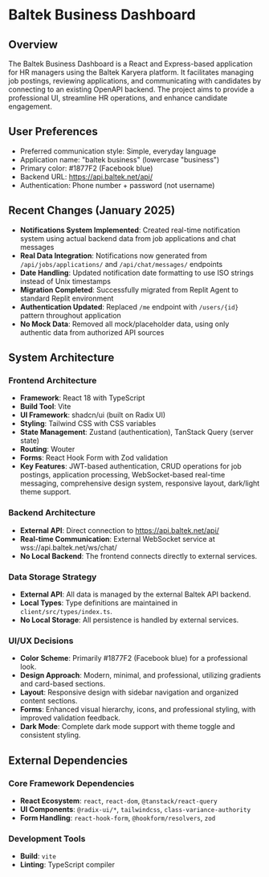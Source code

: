 # Baltek Business Dashboard

## Overview
The Baltek Business Dashboard is a React and Express-based application for HR managers using the Baltek Karyera platform. It facilitates managing job postings, reviewing applications, and communicating with candidates by connecting to an existing OpenAPI backend. The project aims to provide a professional UI, streamline HR operations, and enhance candidate engagement.

## User Preferences
- Preferred communication style: Simple, everyday language
- Application name: "baltek business" (lowercase "business")
- Primary color: #1877F2 (Facebook blue)
- Backend URL: https://api.baltek.net/api/
- Authentication: Phone number + password (not username)

## Recent Changes (January 2025)
- **Notifications System Implemented**: Created real-time notification system using actual backend data from job applications and chat messages
- **Real Data Integration**: Notifications now generated from `/api/jobs/applications/` and `/api/chat/messages/` endpoints
- **Date Handling**: Updated notification date formatting to use ISO strings instead of Unix timestamps
- **Migration Completed**: Successfully migrated from Replit Agent to standard Replit environment
- **Authentication Updated**: Replaced `/me` endpoint with `/users/{id}` pattern throughout application
- **No Mock Data**: Removed all mock/placeholder data, using only authentic data from authorized API sources

## System Architecture

### Frontend Architecture
- **Framework**: React 18 with TypeScript
- **Build Tool**: Vite
- **UI Framework**: shadcn/ui (built on Radix UI)
- **Styling**: Tailwind CSS with CSS variables
- **State Management**: Zustand (authentication), TanStack Query (server state)
- **Routing**: Wouter
- **Forms**: React Hook Form with Zod validation
- **Key Features**: JWT-based authentication, CRUD operations for job postings, application processing, WebSocket-based real-time messaging, comprehensive design system, responsive layout, dark/light theme support.

### Backend Architecture
- **External API**: Direct connection to https://api.baltek.net/api/
- **Real-time Communication**: External WebSocket service at wss://api.baltek.net/ws/chat/
- **No Local Backend**: The frontend connects directly to external services.

### Data Storage Strategy
- **External API**: All data is managed by the external Baltek API backend.
- **Local Types**: Type definitions are maintained in `client/src/types/index.ts`.
- **No Local Storage**: All persistence is handled by external services.

### UI/UX Decisions
- **Color Scheme**: Primarily #1877F2 (Facebook blue) for a professional look.
- **Design Approach**: Modern, minimal, and professional, utilizing gradients and card-based sections.
- **Layout**: Responsive design with sidebar navigation and organized content sections.
- **Forms**: Enhanced visual hierarchy, icons, and professional styling, with improved validation feedback.
- **Dark Mode**: Complete dark mode support with theme toggle and consistent styling.

## External Dependencies

### Core Framework Dependencies
- **React Ecosystem**: `react`, `react-dom`, `@tanstack/react-query`
- **UI Components**: `@radix-ui/*`, `tailwindcss`, `class-variance-authority`
- **Form Handling**: `react-hook-form`, `@hookform/resolvers`, `zod`

### Development Tools
- **Build**: `vite`
- **Linting**: TypeScript compiler